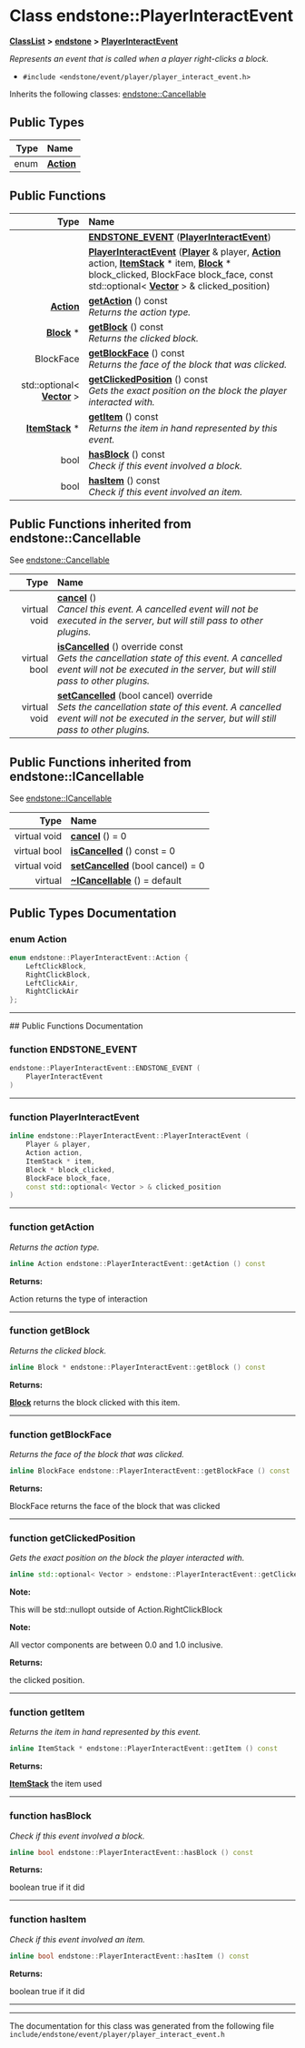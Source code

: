 

# Class endstone::PlayerInteractEvent



[**ClassList**](annotated.md) **>** [**endstone**](namespaceendstone.md) **>** [**PlayerInteractEvent**](classendstone_1_1PlayerInteractEvent.md)



_Represents an event that is called when a player right-clicks a block._ 

* `#include <endstone/event/player/player_interact_event.h>`



Inherits the following classes: [endstone::Cancellable](classendstone_1_1Cancellable.md)














## Public Types

| Type | Name |
| ---: | :--- |
| enum  | [**Action**](#enum-action)  <br> |




























































## Public Functions

| Type | Name |
| ---: | :--- |
|   | [**ENDSTONE\_EVENT**](#function-endstone_event) ([**PlayerInteractEvent**](classendstone_1_1PlayerInteractEvent.md)) <br> |
|   | [**PlayerInteractEvent**](#function-playerinteractevent) ([**Player**](classendstone_1_1Player.md) & player, [**Action**](classendstone_1_1PlayerInteractEvent.md#enum-action) action, [**ItemStack**](classendstone_1_1ItemStack.md) \* item, [**Block**](classendstone_1_1Block.md) \* block\_clicked, BlockFace block\_face, const std::optional&lt; [**Vector**](classendstone_1_1Vector.md) &gt; & clicked\_position) <br> |
|  [**Action**](classendstone_1_1PlayerInteractEvent.md#enum-action) | [**getAction**](#function-getaction) () const<br>_Returns the action type._  |
|  [**Block**](classendstone_1_1Block.md) \* | [**getBlock**](#function-getblock) () const<br>_Returns the clicked block._  |
|  BlockFace | [**getBlockFace**](#function-getblockface) () const<br>_Returns the face of the block that was clicked._  |
|  std::optional&lt; [**Vector**](classendstone_1_1Vector.md) &gt; | [**getClickedPosition**](#function-getclickedposition) () const<br>_Gets the exact position on the block the player interacted with._  |
|  [**ItemStack**](classendstone_1_1ItemStack.md) \* | [**getItem**](#function-getitem) () const<br>_Returns the item in hand represented by this event._  |
|  bool | [**hasBlock**](#function-hasblock) () const<br>_Check if this event involved a block._  |
|  bool | [**hasItem**](#function-hasitem) () const<br>_Check if this event involved an item._  |


## Public Functions inherited from endstone::Cancellable

See [endstone::Cancellable](classendstone_1_1Cancellable.md)

| Type | Name |
| ---: | :--- |
| virtual void | [**cancel**](classendstone_1_1Cancellable.md#function-cancel) () <br>_Cancel this event. A cancelled event will not be executed in the server, but will still pass to other plugins._  |
| virtual bool | [**isCancelled**](classendstone_1_1Cancellable.md#function-iscancelled) () override const<br>_Gets the cancellation state of this event. A cancelled event will not be executed in the server, but will still pass to other plugins._  |
| virtual void | [**setCancelled**](classendstone_1_1Cancellable.md#function-setcancelled) (bool cancel) override<br>_Sets the cancellation state of this event. A cancelled event will not be executed in the server, but will still pass to other plugins._  |


## Public Functions inherited from endstone::ICancellable

See [endstone::ICancellable](classendstone_1_1ICancellable.md)

| Type | Name |
| ---: | :--- |
| virtual void | [**cancel**](classendstone_1_1ICancellable.md#function-cancel) () = 0<br> |
| virtual bool | [**isCancelled**](classendstone_1_1ICancellable.md#function-iscancelled) () const = 0<br> |
| virtual void | [**setCancelled**](classendstone_1_1ICancellable.md#function-setcancelled) (bool cancel) = 0<br> |
| virtual  | [**~ICancellable**](classendstone_1_1ICancellable.md#function-icancellable) () = default<br> |
















































































## Public Types Documentation




### enum Action 

```C++
enum endstone::PlayerInteractEvent::Action {
    LeftClickBlock,
    RightClickBlock,
    LeftClickAir,
    RightClickAir
};
```




<hr>
## Public Functions Documentation




### function ENDSTONE\_EVENT 

```C++
endstone::PlayerInteractEvent::ENDSTONE_EVENT (
    PlayerInteractEvent
) 
```




<hr>



### function PlayerInteractEvent 

```C++
inline endstone::PlayerInteractEvent::PlayerInteractEvent (
    Player & player,
    Action action,
    ItemStack * item,
    Block * block_clicked,
    BlockFace block_face,
    const std::optional< Vector > & clicked_position
) 
```




<hr>



### function getAction 

_Returns the action type._ 
```C++
inline Action endstone::PlayerInteractEvent::getAction () const
```





**Returns:**

Action returns the type of interaction 





        

<hr>



### function getBlock 

_Returns the clicked block._ 
```C++
inline Block * endstone::PlayerInteractEvent::getBlock () const
```





**Returns:**

[**Block**](classendstone_1_1Block.md) returns the block clicked with this item. 





        

<hr>



### function getBlockFace 

_Returns the face of the block that was clicked._ 
```C++
inline BlockFace endstone::PlayerInteractEvent::getBlockFace () const
```





**Returns:**

BlockFace returns the face of the block that was clicked 





        

<hr>



### function getClickedPosition 

_Gets the exact position on the block the player interacted with._ 
```C++
inline std::optional< Vector > endstone::PlayerInteractEvent::getClickedPosition () const
```





**Note:**

This will be std::nullopt outside of Action.RightClickBlock 




**Note:**

All vector components are between 0.0 and 1.0 inclusive.




**Returns:**

the clicked position. 





        

<hr>



### function getItem 

_Returns the item in hand represented by this event._ 
```C++
inline ItemStack * endstone::PlayerInteractEvent::getItem () const
```





**Returns:**

[**ItemStack**](classendstone_1_1ItemStack.md) the item used 





        

<hr>



### function hasBlock 

_Check if this event involved a block._ 
```C++
inline bool endstone::PlayerInteractEvent::hasBlock () const
```





**Returns:**

boolean true if it did 





        

<hr>



### function hasItem 

_Check if this event involved an item._ 
```C++
inline bool endstone::PlayerInteractEvent::hasItem () const
```





**Returns:**

boolean true if it did 





        

<hr>

------------------------------
The documentation for this class was generated from the following file `include/endstone/event/player/player_interact_event.h`

